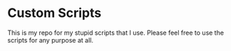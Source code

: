 # Custom Scripts

This is my repo for my stupid scripts that I use. Please feel free to use the
scripts for any purpose at all.
